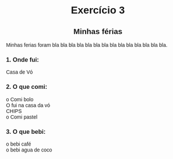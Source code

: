 <!DOCTYPE html>
<html lang="pt">
<head>
    <meta charset="UTF-8">
    <meta name="viewport" content="width=device-width, initial-scale=1.0">
    <title>Exercício 3</title>
    <style>
        body {
            font-family: Arial, sans-serif;
        }
        .center {
            text-align: center;
        }
    </style>
</head>
<body>
    <h1 class="center">Exercício 3</h1>
    <h2 class="center">Minhas férias</h2>
    <p>
        Minhas ferias foram bla bla bla bla bla bla bla bla bla bla bla bla bla bla.
    </p>
    <h3>1. Onde fui:</h3>
    <p>Casa de Vó</p>
    <h3>2. O que comi:</h3>
    <p>
        o Comi bolo <br>
        O fui na casa da vó <br>
        CHIPS <br>
        o Comi pastel
    </p>
    <h3>3. O que bebi:</h3>
    <p>
        o bebi café <br>
        o bebi agua de coco
    </p>
</body>
</html>
